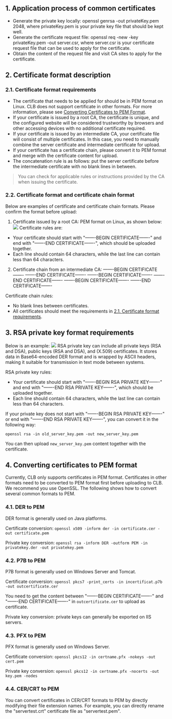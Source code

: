 ## 1. Application process of common certificates
- Generate the private key locally: openssl genrsa -out privateKey.pem 2048, where privateKey.pem is your private key file that should be kept well.
- Generate the certificate request file: openssl req -new -key privateKey.pem -out server.csr, where server.csr is your certificate request file that can be used to apply for the certificate.
- Obtain the content of the request file and visit CA sites to apply for the certificate.

## 2. Certificate format description
### 2.1. Certificate format requirements
- The certificate that needs to be applied for should be in PEM format on Linux. CLB does not support certificate in other formats. For more information, please see [Converting Certificates to PEM Format](#4.-.E8.AF.81.E4.B9.A6.E8.BD.AC.E6.8D.A2.E4.B8.BA-pem-.E6.A0.BC.E5.BC.8F.E8.AF.B4.E6.98.8E).
- If your certificate is issued by a root CA, the certificate is unique, and the configured website will be considered trustworthy by browsers and other accessing devices with no additional certificate required.
- If your certificate is issued by an intermediate CA, your certificate file will consist of multiple certificates. In this case, you need to manually combine the server certificate and intermediate certificate for upload.
- If your certificate has a certificate chain, please convert it to PEM format and merge with the certificate content for upload.
- The concatenation rule is as follows: put the server certificate before the intermediate certificate with no blank lines in between.
>You can check for applicable rules or instructions provided by the CA when issuing the certificate.

### 2.2. Certificate format and certificate chain format
Below are examples of certificate and certificate chain formats. Please confirm the format before upload:
1. Certificate issued by a root CA: PEM format on Linux, as shown below:
![](https://main.qcloudimg.com/raw/cdea186a04d6f84e08fb38b19540189c.jpg)
Certificate rules are:
 - Your certificate should start with "——-BEGIN CERTIFICATE——-" and end with "——-END CERTIFICATE——-", which should be uploaded together.
 - Each line should contain 64 characters, while the last line can contain less than 64 characters.
2. Certificate chain from an intermediate CA:
——-BEGIN CERTIFICATE——-
——-END CERTIFICATE——-
——-BEGIN CERTIFICATE——-
——-END CERTIFICATE——-
——-BEGIN CERTIFICATE——-
——-END CERTIFICATE——-

 Certificate chain rules:
 - No blank lines between certificates.
 - All certificates should meet the requirements in [2.1. Certificate format requirements](#2.1-.E8.AF.81.E4.B9.A6.E6.A0.BC.E5.BC.8F.E8.A6.81.E6.B1.82).

## 3. RSA private key format requirements
Below is an example:
![](https://main.qcloudimg.com/raw/bb9f866becc38dd28b8e62c53c1e551a.jpg)
RSA private key can include all private keys (RSA and DSA), public keys (RSA and DSA), and (X.509) certificates. It stores data in Base64-encoded DER format and is wrapped by ASCII headers, making it suitable for transmission in text mode between systems.

RSA private key rules:
- Your certificate should start with "——-BEGIN RSA PRIVATE KEY——-" and end with "——-END RSA PRIVATE KEY——-", which should be uploaded together.
- Each line should contain 64 characters, while the last line can contain less than 64 characters.

If your private key does not start with "——-BEGIN RSA PRIVATE KEY——-" or end with "——-END RSA PRIVATE KEY——-", you can convert it in the following way:
```
openssl rsa -in old_server_key.pem -out new_server_key.pem
```
You can then upload `new_server_key.pem` content together with the certificate.

## 4. Converting certificates to PEM format

Currently, CLB only supports certificates in PEM format. Certificates in other formats need to be converted to PEM format first before uploading to CLB. We recommend you use OpenSSL. The following shows how to convert several common formats to PEM.

### 4.1. DER to PEM

DER format is generally used on Java platforms.

Certificate conversion: ```openssl x509 -inform der -in certificate.cer -out certificate.pem```

Private key conversion: ```openssl rsa -inform DER -outform PEM -in privatekey.der -out privatekey.pem```
 
### 4.2. P7B to PEM

P7B format is generally used on Windows Server and Tomcat.

Certificate conversion: ```openssl pkcs7 -print_certs -in incertificat.p7b -out outcertificate.cer```

You need to get the content between "——-BEGIN CERTIFICATE——-" and "——-END CERTIFICATE——-" in `outcertificate.cer` to upload as certificate.

Private key conversion: private keys can generally be exported on IIS servers.

### 4.3. PFX to PEM

PFX format is generally used on Windows Server.

Certificate conversion: ```openssl pkcs12 -in certname.pfx -nokeys -out cert.pem```

Private key conversion: ```openssl pkcs12 -in certname.pfx -nocerts -out key.pem -nodes```	

### 4.4. CER/CRT to PEM

You can convert certificates in CER/CRT formats to PEM by directly modifying their file extension names. For example, you can directly rename the "servertest.crt" certificate file as "servertest.pem".

